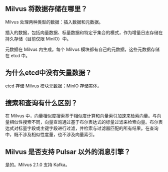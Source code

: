 ## Milvus 将数据存储在哪里？
Milvus 处理两种类型的数据：插入数据和元数据。

插入的数据，包括向量数据、标量数据和特定于集合的模式，作为增量日志存储在持久存储（目前仅限 MinIO）中。

元数据在 Milvus 内生成。每个 Milvus 模块都有自己的元数据，这些元数据存储在 etcd 中。

## 为什么etcd中没有矢量数据？
etcd 存储 Milvus 模块元数据；MinIO 存储实体。


## 搜索和查询有什么区别？

在 Milvus 中，向量相似度搜索基于相似度计算和向量索引加速来检索向量。与向量相似性搜索不同，向量查询通过基于布尔表达式的标量过滤来检索向量。布尔表达式对标量字段或主键字段进行过滤，并检索与过滤器匹配的所有结果。在查询中，既不涉及相似性度量，也不涉及向量索引。

## Milvus 是否支持 Pulsar 以外的消息引擎？
是的。Milvus 2.1.0 支持 Kafka。